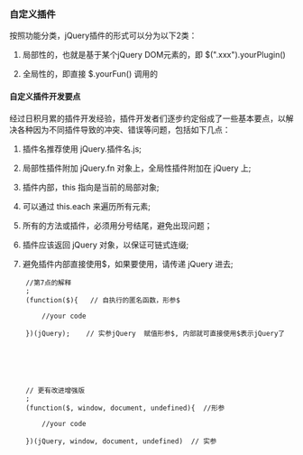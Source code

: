 
### 自定义插件

按照功能分类，jQuery插件的形式可以分为以下2类：

1. 局部性的，也就是基于某个jQuery DOM元素的，即 $(".xxx").yourPlugin()

2. 全局性的，即直接 $.yourFun() 调用的



#### 自定义插件开发要点

经过日积月累的插件开发经验，插件开发者们逐步约定俗成了一些基本要点，以解决各种因为不同插件导致的冲突、错误等问题，包括如下几点：

1. 插件名推荐使用 jQuery.插件名.js;

2. 局部性插件附加 jQuery.fn 对象上，全局性插件附加在 jQuery 上;

3. 插件内部，this 指向是当前的局部对象;

4. 可以通过 this.each 来遍历所有元素;

5. 所有的方法或插件，必须用分号结尾，避免出现问题；

6. 插件应该返回 jQuery 对象，以保证可链式连缀;

7. 避免插件内部直接使用$，如果要使用，请传递 jQuery 进去;

```
    //第7点的解释
    ;
    (function($){   // 自执行的匿名函数，形参$
        
        //your code
        
    })(jQuery);    // 实参jQuery  赋值形参$, 内部就可直接使用$表示jQuery了
    
    
    
    
    
    
    // 更有改进增强版
    ;
    (function($, window, document, undefined){  //形参
        
        //your code
        
    })(jQuery, window, document, undefined)  // 实参


```
































